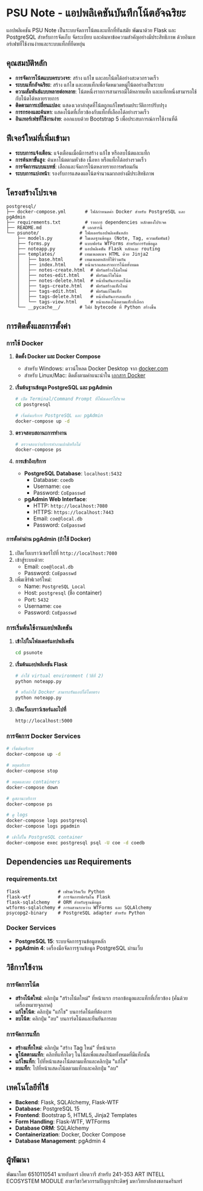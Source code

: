 # PSU Note - แอปพลิเคชันบันทึกโน้ตอัจฉริยะ

แอปพลิเคชัน PSU Note เป็นระบบจัดการโน้ตและแท็กที่ทันสมัย พัฒนาด้วย Flask และ PostgreSQL สำหรับการจัดเก็บ จัดระเบียบ และค้นหาข้อความสำคัญอย่างมีประสิทธิภาพ ด้วยอินเทอร์เฟซที่ใช้งานง่ายและระบบแท็กที่ยืดหยุ่น

## คุณสมบัติหลัก

- **การจัดการโน้ตแบบครบวงจร**: สร้าง แก้ไข และลบโน้ตได้อย่างสะดวกรวดเร็ว
- **ระบบแท็กอัจฉริยะ**: สร้าง แก้ไข และลบแท็กเพื่อจัดหมวดหมู่โน้ตอย่างเป็นระบบ
- **ความสัมพันธ์แบบหลายต่อหลาย**: โน้ตหนึ่งรายการสามารถมีได้หลายแท็ก และแท็กหนึ่งสามารถใช้กับโน้ตได้หลายรายการ
- **ติดตามการเปลี่ยนแปลง**: แสดงเวลาล่าสุดที่โน้ตถูกแก้ไขพร้อมประวัติการปรับปรุง
- **การกรองและค้นหา**: แสดงโน้ตที่เกี่ยวข้องกับแท็กที่เลือกได้อย่างรวดเร็ว
- **อินเทอร์เฟซที่ใช้งานง่าย**: ออกแบบด้วย Bootstrap 5 เพื่อประสบการณ์การใช้งานที่ดี

## ฟีเจอร์ใหม่ที่เพิ่มเข้ามา

- **ระบบการแจ้งเตือน**: แจ้งเตือนเมื่อมีการสร้าง แก้ไข หรือลบโน้ตและแท็ก
- **การค้นหาขั้นสูง**: ค้นหาโน้ตตามหัวข้อ เนื้อหา หรือแท็กได้อย่างรวดเร็ว
- **การจัดการแบบแบทช์**: เลือกและจัดการโน้ตหลายรายการพร้อมกัน
- **ระบบการแบ่งหน้า**: รองรับการแสดงผลโน้ตจำนวนมากอย่างมีประสิทธิภาพ

## โครงสร้างโปรเจค

```
postgresql/
├── docker-compose.yml       # ไฟล์กำหนดค่า Docker สำหรับ PostgreSQL และ pgAdmin
├── requirements.txt         # รายการ dependencies หลักของโปรเจค
├── README.md               # เอกสารนี้
└── psunote/               # โฟลเดอร์แอปพลิเคชันหลัก
    ├── models.py          # โมเดลฐานข้อมูล (Note, Tag, ความสัมพันธ์)
    ├── forms.py           # แบบฟอร์ม WTForms สำหรับการรับข้อมูล
    ├── noteapp.py         # แอปพลิเคชัน Flask หลักและ routing
    ├── templates/         # เทมเพลตเพจ HTML ด้วย Jinja2
    │   ├── base.html      # เทมเพลตหลักที่ใช้ร่วมกัน
    │   ├── index.html     # หน้าแรกแสดงรายการโน้ตทั้งหมด
    │   ├── notes-create.html  # ฟอร์มสร้างโน้ตใหม่
    │   ├── notes-edit.html    # ฟอร์มแก้ไขโน้ต
    │   ├── notes-delete.html  # หน้ายืนยันการลบโน้ต
    │   ├── tags-create.html   # ฟอร์มสร้างแท็กใหม่
    │   ├── tags-edit.html     # ฟอร์มแก้ไขแท็ก
    │   ├── tags-delete.html   # หน้ายืนยันการลบแท็ก
    │   └── tags-view.html     # หน้าแสดงโน้ตตามแท็กที่เลือก
    └── __pycache__/       # ไฟล์ bytecode ที่ Python สร้างขึ้น
```

## การติดตั้งและการตั้งค่า

### การใช้ Docker 

1. **ติดตั้ง Docker และ Docker Compose**

   - สำหรับ Windows: ดาวน์โหลด Docker Desktop จาก [docker.com](https://www.docker.com/products/docker-desktop)
   - สำหรับ Linux/Mac: ติดตั้งตามคำแนะนำใน [เอกสาร Docker](https://docs.docker.com/get-docker/)
2. **เริ่มต้นฐานข้อมูล PostgreSQL และ pgAdmin**

   ```bash
   # เปิด Terminal/Command Prompt ที่โฟลเดอร์โปรเจค
   cd postgresql

   # เริ่มต้นบริการ PostgreSQL และ pgAdmin
   docker-compose up -d
   ```
3. **ตรวจสอบสถานะการทำงาน**

   ```bash
   # ตรวจสอบว่าบริการทำงานปกติหรือไม่
   docker-compose ps
   ```
4. **การเข้าถึงบริการ**

   - **PostgreSQL Database**: `localhost:5432`
     - Database: `coedb`
     - Username: `coe`
     - Password: `CoEpasswd`
   - **pgAdmin Web Interface**:
     - HTTP: `http://localhost:7080`
     - HTTPS: `https://localhost:7443`
     - Email: `coe@local.db`
     - Password: `CoEpasswd`

#### การตั้งค่าผ่าน pgAdmin (ถ้าใช้ Docker)

1. เปิดเว็บเบราว์เซอร์ไปที่ `http://localhost:7080`
2. เข้าสู่ระบบด้วย:
   - Email: `coe@local.db`
   - Password: `CoEpasswd`
3. เพิ่มเซิร์ฟเวอร์ใหม่:
   - Name: `PostgreSQL Local`
   - Host: `postgresql` (ชื่อ container)
   - Port: `5432`
   - Username: `coe`
   - Password: `CoEpasswd`

### การเริ่มต้นใช้งานแอปพลิเคชัน

1. **เข้าไปในโฟลเดอร์แอปพลิเคชัน**

   ```bash
   cd psunote
   ```
2. **เริ่มต้นแอปพลิเคชัน Flask**

   ```bash
   # ถ้าใช้ virtual environment (วิธีที่ 2)
   python noteapp.py

   # หรือถ้าใช้ Docker สามารถรันแอปได้โดยตรง
   python noteapp.py
   ```
3. **เปิดเว็บเบราว์เซอร์และไปที่**

   ```
   http://localhost:5000
   ```

### การจัดการ Docker Services

```bash
# เริ่มต้นบริการ
docker-compose up -d

# หยุดบริการ
docker-compose stop

# หยุดและลบ containers
docker-compose down

# ดูสถานะบริการ
docker-compose ps

# ดู logs
docker-compose logs postgresql
docker-compose logs pgadmin

# เข้าไปใน PostgreSQL container
docker-compose exec postgresql psql -U coe -d coedb
```

## Dependencies และ Requirements

### requirements.txt

```
flask              # เฟรมเวิร์คเว็บ Python
flask-wtf          # การจัดการฟอร์มใน Flask
flask-sqlalchemy   # ORM สำหรับฐานข้อมูล
wtforms-sqlalchemy # การผสานระหว่าง WTForms และ SQLAlchemy
psycopg2-binary    # PostgreSQL adapter สำหรับ Python
```

### Docker Services

- **PostgreSQL 15**: ระบบจัดการฐานข้อมูลหลัก
- **pgAdmin 4**: เครื่องมือจัดการฐานข้อมูล PostgreSQL ผ่านเว็บ

## วิธีการใช้งาน

### การจัดการโน้ต

- **สร้างโน้ตใหม่**: คลิกปุ่ม "สร้างโน้ตใหม่" ที่หน้าแรก กรอกข้อมูลและแท็กที่เกี่ยวข้อง (คั่นด้วยเครื่องหมายจุลภาค)
- **แก้ไขโน้ต**: คลิกปุ่ม "แก้ไข" บนการ์ดโน้ตที่ต้องการ
- **ลบโน้ต**: คลิกปุ่ม "ลบ" บนการ์ดโน้ตและยืนยันการลบ

### การจัดการแท็ก

- **สร้างแท็กใหม่**: คลิกปุ่ม "สร้าง Tag ใหม่" ที่หน้าแรก
- **ดูโน้ตตามแท็ก**: คลิกที่แท็กใดๆ ในโน้ตเพื่อแสดงโน้ตทั้งหมดที่มีแท็กนั้น
- **แก้ไขแท็ก**: ไปที่หน้าแสดงโน้ตตามแท็กและคลิกปุ่ม "แก้ไข"
- **ลบแท็ก**: ไปที่หน้าแสดงโน้ตตามแท็กและคลิกปุ่ม "ลบ"

## เทคโนโลยีที่ใช้

- **Backend**: Flask, SQLAlchemy, Flask-WTF
- **Database**: PostgreSQL 15
- **Frontend**: Bootstrap 5, HTML5, Jinja2 Templates
- **Form Handling**: Flask-WTF, WTForms
- **Database ORM**: SQLAlchemy
- **Containerization**: Docker, Docker Compose
- **Database Management**: pgAdmin 4

## ผู้พัฒนา

พัฒนาโดย 6510110541 นายอับดาร์ เอียดวารี สำหรับ 241-353 ART INTELL ECOSYSTEM MODULE  สาขาวิชาวิศวกรรมปัญญาประดิษฐ์ มหาวิทยาลัยสงขลานครินทร์
